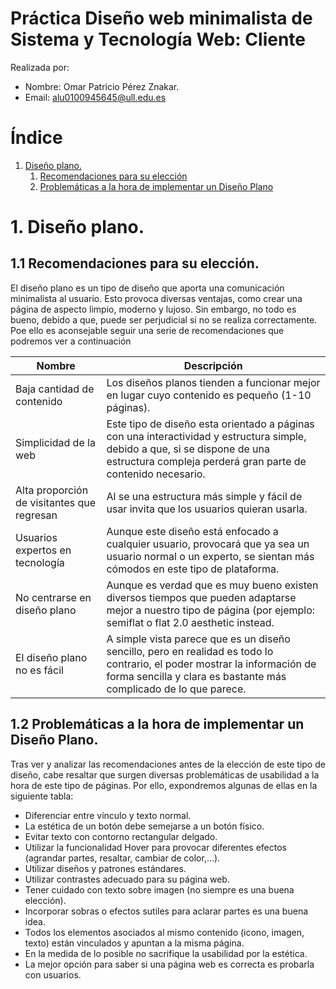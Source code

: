 
# Práctica Diseño web minimalista de Sistema y Tecnología Web: Cliente

Realizada por:
  - Nombre: Omar Patricio Pérez Znakar.
  - Email: alu0100945645@ull.edu.es

# Índice   
1. [Diseño plano.](#id1)
    1.  [Recomendaciones para su elección](#id2)
    2. [Problemáticas a la hora de implementar un Diseño Plano ](#id3)


# 1.	Diseño plano.<a name="id1"></a>
## 1.1 Recomendaciones para su elección.<a name="id2"></a>

El diseño plano es un tipo de diseño que aporta una comunicación minimalista al usuario. Esto provoca diversas ventajas, como crear una página de aspecto limpio, moderno y lujoso. Sin embargo, no todo es bueno, debido a que, puede ser perjudicial si no se realiza correctamente. Poe ello es aconsejable seguir una serie de recomendaciones que podremos ver a continuación

Nombre | Descripción
-- | --
Baja cantidad de contenido | Los diseños planos tienden a funcionar mejor en lugar cuyo contenido es pequeño (1-10 páginas).
Simplicidad de la web | Este tipo de diseño esta orientado a páginas con una interactividad y estructura simple, debido a que, si se dispone de una estructura compleja perderá gran parte de contenido necesario.
Alta proporción de visitantes que regresan | Al se una estructura más simple y fácil de usar invita que los usuarios quieran usarla.
Usuarios expertos en tecnología | Aunque este diseño está enfocado a cualquier usuario, provocará que ya sea un usuario normal o un experto, se sientan más cómodos en este tipo de plataforma.
No centrarse en diseño plano | Aunque es verdad que es muy bueno existen diversos tiempos que pueden adaptarse mejor a nuestro tipo de página (por ejemplo: semiflat  o  flat 2.0 aesthetic instead.
El diseño plano no es fácil | A simple vista parece que es un diseño sencillo, pero en realidad es todo lo contrario, el poder mostrar la información de forma sencilla y clara es bastante más complicado de lo que parece.

## 1.2 Problemáticas a la hora de implementar un Diseño Plano.<a name="id3"></a>
Tras ver y analizar las recomendaciones antes de la elección de este tipo de diseño, cabe resaltar que surgen diversas problemáticas de usabilidad a la hora de este tipo de páginas. Por ello, expondremos algunas de ellas en la siguiente tabla:
- Diferenciar entre vínculo y texto normal.
- La estética de un botón debe semejarse a un botón físico.
- Evitar texto con contorno rectangular delgado.
- Utilizar la funcionalidad Hover para provocar diferentes efectos (agrandar partes, resaltar, cambiar de color,…).
- Utilizar diseños y patrones estándares.
- Utilizar contrastes adecuado para su página web.
- Tener cuidado con texto sobre imagen (no siempre es una buena elección).
- Incorporar sobras o efectos sutiles para aclarar partes es una buena idea.
- Todos los elementos asociados al mismo contenido (icono, imagen, texto) están vinculados y apuntan a la misma página.
- En la medida de lo posible no sacrifique la usabilidad por la estética.
- La mejor opción para saber si una página web es correcta es probarla con usuarios.
